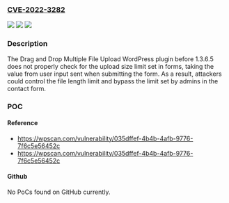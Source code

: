 ### [CVE-2022-3282](https://cve.mitre.org/cgi-bin/cvename.cgi?name=CVE-2022-3282)
![](https://img.shields.io/static/v1?label=Product&message=Drag%20and%20Drop%20Multiple%20File%20Upload%20%E2%80%93%20Contact%20Form%207&color=blue)
![](https://img.shields.io/static/v1?label=Version&message=1.3.6.5%3C%201.3.6.5%20&color=brighgreen)
![](https://img.shields.io/static/v1?label=Vulnerability&message=CWE-639%20Authorization%20Bypass%20Through%20User-Controlled%20Key&color=brighgreen)

### Description

The Drag and Drop Multiple File Upload WordPress plugin before 1.3.6.5 does not properly check for the upload size limit set in forms, taking the value from user input sent when submitting the form. As a result, attackers could control the file length limit and bypass the limit set by admins in the contact form.

### POC

#### Reference
- https://wpscan.com/vulnerability/035dffef-4b4b-4afb-9776-7f6c5e56452c
- https://wpscan.com/vulnerability/035dffef-4b4b-4afb-9776-7f6c5e56452c

#### Github
No PoCs found on GitHub currently.

